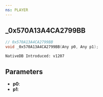 ```yaml
---
ns: PLAYER
---
```

## _0x570A13A4CA2799BB

```c
// 0x570A13A4CA2799BB
void _0x570A13A4CA2799BB(Any p0, Any p1);
```

```
NativeDB Introduced: v1207
```

## Parameters
* **p0**:
* **p1**:
